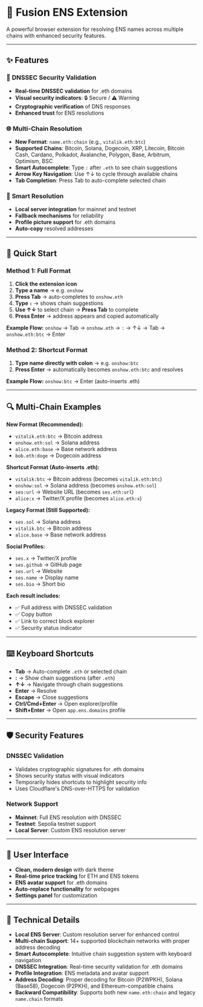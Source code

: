 # 🔗 Fusion ENS Extension

A powerful browser extension for resolving ENS names across multiple chains with enhanced security features.

---

## ✨ Features

### 🔐 **DNSSEC Security Validation**
- **Real-time DNSSEC validation** for .eth domains
- **Visual security indicators**: 🔒 Secure / ⚠️ Warning
- **Cryptographic verification** of DNS responses
- **Enhanced trust** for ENS resolutions

### 🌐 **Multi-Chain Resolution**
- **New Format**: `name.eth:chain` (e.g., `vitalik.eth:btc`)
- **Supported Chains**: Bitcoin, Solana, Dogecoin, XRP, Litecoin, Bitcoin Cash, Cardano, Polkadot, Avalanche, Polygon, Base, Arbitrum, Optimism, BSC
- **Smart Autocomplete**: Type `:` after `.eth` to see chain suggestions
- **Arrow Key Navigation**: Use ↑↓ to cycle through available chains
- **Tab Completion**: Press Tab to auto-complete selected chain

### 🎯 **Smart Resolution**
- **Local server integration** for mainnet and testnet
- **Fallback mechanisms** for reliability
- **Profile picture support** for .eth domains
- **Auto-copy** resolved addresses

---

## 🚀 Quick Start

### **Method 1: Full Format**
1. **Click the extension icon**
2. **Type a name** → e.g. `onshow`
3. **Press Tab** → auto-completes to `onshow.eth`
4. **Type `:`** → shows chain suggestions
5. **Use ↑↓** to select chain → **Press Tab** to complete
6. **Press Enter** → address appears and copied automatically

**Example Flow:**
`onshow` → Tab → `onshow.eth` → `:` → ↑↓ → Tab → `onshow.eth:btc` → Enter

### **Method 2: Shortcut Format**
1. **Type name directly with colon** → e.g. `onshow:btc`
2. **Press Enter** → automatically becomes `onshow.eth:btc` and resolves

**Example Flow:**
`onshow:btc` → Enter (auto-inserts .eth)

---

## 🔍 Multi-Chain Examples

**New Format (Recommended):**
- `vitalik.eth:btc` → Bitcoin address
- `onshow.eth:sol` → Solana address
- `alice.eth:base` → Base network address
- `bob.eth:doge` → Dogecoin address

**Shortcut Format (Auto-inserts .eth):**
- `vitalik:btc` → Bitcoin address (becomes `vitalik.eth:btc`)
- `onshow:sol` → Solana address (becomes `onshow.eth:sol`)
- `ses:url` → Website URL (becomes `ses.eth:url`)
- `alice:x` → Twitter/X profile (becomes `alice.eth:x`)

**Legacy Format (Still Supported):**
- `ses.sol` → Solana address
- `vitalik.btc` → Bitcoin address
- `alice.base` → Base network address

**Social Profiles:**
- `ses.x` → Twitter/X profile
- `ses.github` → GitHub page
- `ses.url` → Website
- `ses.name` → Display name
- `ses.bio` → Short bio

**Each result includes:**
- ✅ Full address with DNSSEC validation
- ✅ Copy button
- ✅ Link to correct block explorer
- ✅ Security status indicator

---

## ⌨️ Keyboard Shortcuts

- **Tab** → Auto-complete `.eth` or selected chain
- **:** → Show chain suggestions (after `.eth`)
- **↑↓** → Navigate through chain suggestions
- **Enter** → Resolve
- **Escape** → Close suggestions
- **Ctrl/Cmd+Enter** → Open explorer/profile
- **Shift+Enter** → Open `app.ens.domains` profile

---

## 🛡️ Security Features

### **DNSSEC Validation**
- Validates cryptographic signatures for .eth domains
- Shows security status with visual indicators
- Temporarily hides shortcuts to highlight security info
- Uses Cloudflare's DNS-over-HTTPS for validation

### **Network Support**
- **Mainnet**: Full ENS resolution with DNSSEC
- **Testnet**: Sepolia testnet support
- **Local Server**: Custom ENS resolution server

---

## 🎨 User Interface

- **Clean, modern design** with dark theme
- **Real-time price tracking** for ETH and ENS tokens
- **ENS avatar support** for .eth domains
- **Auto-replace functionality** for webpages
- **Settings panel** for customization

---

## 🔧 Technical Details

- **Local ENS Server**: Custom resolution server for enhanced control
- **Multi-chain Support**: 14+ supported blockchain networks with proper address decoding
- **Smart Autocomplete**: Intuitive chain suggestion system with keyboard navigation
- **DNSSEC Integration**: Real-time security validation for .eth domains
- **Profile Integration**: ENS metadata and avatar support
- **Address Decoding**: Proper decoding for Bitcoin (P2WPKH), Solana (Base58), Dogecoin (P2PKH), and Ethereum-compatible chains
- **Backward Compatibility**: Supports both new `name.eth:chain` and legacy `name.chain` formats 